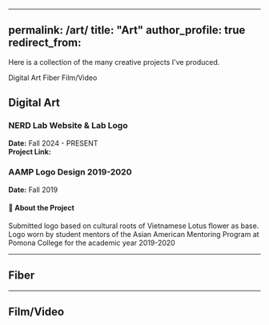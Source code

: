 -----
permalink: /art/
title: "Art"
author_profile: true
redirect_from: 
-----

Here is a collection of the many creative projects I've produced.

Digital Art
Fiber
Film/Video

## Digital Art

### NERD Lab Website & Lab Logo

**Date:** Fall 2024 - PRESENT  
**Project Link:** 

### AAMP Logo Design 2019-2020

**Date:** Fall 2019  


#### 🔹 About the Project  
Submitted logo based on cultural roots of Vietnamese Lotus flower as base. Logo worn by student mentors of the Asian American Mentoring Program at Pomona College for the academic year 2019-2020


---
## Fiber


---
## Film/Video
